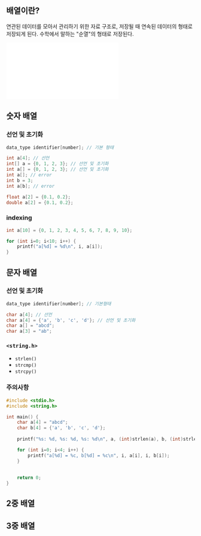 ## 배열이란?
연관된 데이터를 모아서 관리하기 위한 자료 구조로, 저장될 때 연속된 데이터의 형태로 저장되게 된다. 수학에서 말하는 "순열"의 형태로 저장된다.

![Drawing 2024-04-29 16.03.13.excalidraw](Drawing%202024-04-29%2016.03.13.excalidraw.md)
## 숫자 배열
### 선언 및 초기화
```c
data_type identifier[number]; // 기본 형태

int a[4]; // 선언
int[] a = {0, 1, 2, 3}; // 선언 및 초기화
int a[] = {0, 1, 2, 3}; // 선언 및 초기화
int a[]; // error
int b = 3;
int a[b]; // error

float a[2] = {0.1, 0.2};
double a[2] = {0.1, 0.2};
```
### indexing
```c
int a[10] = {0, 1, 2, 3, 4, 5, 6, 7, 8, 9, 10};

for (int i=0; i<10; i++) {
	printf("a[%d] = %d\n", i, a[i]);
}
```
## 문자 배열

### 선언 및 초기화
```c
data_type identifier[number]; // 기본형태

char a[4]; // 선언
char a[4] = {'a', 'b', 'c', 'd'}; // 선언 및 초기화
char a[] = "abcd";
char a[3] = "ab";


```
### `<string.h>`
+ `strlen()`
+ `strcmp()`
+ `strcpy()`
### 주의사항
```c
#include <stdio.h>
#include <string.h>

int main() {
    char a[4] = "abcd";
    char b[4] = {'a', 'b', 'c', 'd'};
    
    printf("%s: %d, %s: %d, %s: %d\n", a, (int)strlen(a), b, (int)strlen(b), "abcd", (int)strlen("abcd"));

    for (int i=0; i<4; i++) {
        printf("a[%d] = %c, b[%d] = %c\n", i, a[i], i, b[i]);
    }
    
    
    return 0;
}
```
## 2중 배열
## 3중 배열
